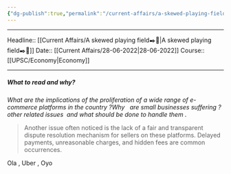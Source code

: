 ```yaml
---
{"dg-publish":true,"permalink":"/current-affairs/a-skewed-playing-field/","dgHomeLink":true,"dgPassFrontmatter":false}
---
```


----
Headline:: [[Current Affairs/A skewed playing field✒️💭|A skewed playing field✒️💭]]
Date:: [[Current Affairs/28-06-2022|28-06-2022]]
Course:: [[UPSC/Economy|Economy]] 

----
##### What to read and why? 

_What are the implications of the proliferation of a wide range of e-commerce platforms in the country ?Why   are small businesses suffering ?other related issues  and what should be done to handle them ._

>Another issue often noticed is the lack of a fair and transparent dispute resolution mechanism for sellers on these platforms. Delayed payments, unreasonable charges, and hidden fees are common occurrences.

Ola , Uber , Oyo 